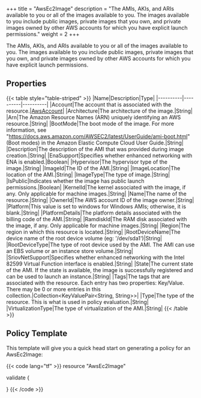 +++
title = "AwsEc2Image"
description = "The AMIs, AKIs, and ARIs available to you or all of the images available to you. The images available to you include public images, private images that you own, and private images owned by other AWS accounts for which you have explicit launch permissions."
weight = 2
+++

The AMIs, AKIs, and ARIs available to you or all of the images available to you. The images available to you include public images, private images that you own, and private images owned by other AWS accounts for which you have explicit launch permissions.

## Properties
{{< table style="table-striped" >}}
|Name|Description|Type|
|----------|----------|----------|
|Account|The account that is associated with the resource.|[AwsAccount](/docs/aws/resources/awsaccount/)|
|Architecture|The architecture of the image.|String|
|Arn|The Amazon Resource Names (ARN) uniquely identifying an AWS resource.|String|
|BootMode|The boot mode of the image. For more information, see "https://docs.aws.amazon.com/AWSEC2/latest/UserGuide/ami-boot.html" (Boot modes) in the Amazon Elastic Compute Cloud User Guide.|String|
|Description|The description of the AMI that was provided during image creation.|String|
|EnaSupport|Specifies whether enhanced networking with ENA is enabled.|Boolean|
|Hypervisor|The hypervisor type of the image.|String|
|ImageId|The ID of the AMI.|String|
|ImageLocation|The location of the AMI.|String|
|ImageType|The type of image.|String|
|IsPublic|Indicates whether the image has public launch permissions.|Boolean|
|KernelId|The kernel associated with the image, if any. Only applicable for machine images.|String|
|Name|The name of the resource.|String|
|OwnerId|The AWS account ID of the image owner.|String|
|Platform|This value is set to windows for Windows AMIs; otherwise, it is blank.|String|
|PlatformDetails|The platform details associated with the billing code of the AMI.|String|
|RamdiskId|The RAM disk associated with the image, if any. Only applicable for machine images.|String|
|Region|The region in which this resource is located.|String|
|RootDeviceName|The device name of the root device volume (eg: '/dev/sda1')|String|
|RootDeviceType|The type of root device used by the AMI. The AMI can use an EBS volume or an instance store volume.|String|
|SriovNetSupport|Specifies whether enhanced networking with the Intel 82599 Virtual Function interface is enabled.|String|
|State|The current state of the AMI. If the state is available, the image is successfully registered and can be used to launch an instance.|String|
|Tags|The tags that are associated with the resource. Each entry has two properties: Key/Value. There may be 0 or more entries in this collection.|Collection\<KeyValuePair<String, String>>|
|Type|The type of the resource. This is what is used in policy evaluation.|String|
|VirtualizationType|The type of virtualization of the AMI.|String|
{{< /table >}}

## Policy Template
This template will give you a quick head start on generating a policy for an AwsEc2Image:

{{< code lang="tf" >}}
resource "AwsEc2Image"

validate {

}
{{< /code >}}
